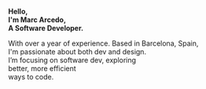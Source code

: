 **Hello,** \
**I'm Marc Arcedo,** \
**A Software Developer.**

With over a year of experience. Based in Barcelona, Spain, \
I'm passionate about both dev and design. \
I’m focusing on software dev, exploring \
better, more efficient \
ways to code.
